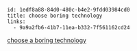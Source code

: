 ```
id: 1edf8a88-84d0-480c-b4e2-9fdd03984cd0
title: choose boring technology
links:
  - 9a9a2fb6-41b7-11ea-b332-7f561162cd24
```

[choose a boring technology][1]

[1]: https://panelbear.com/blog/boring-tech/
